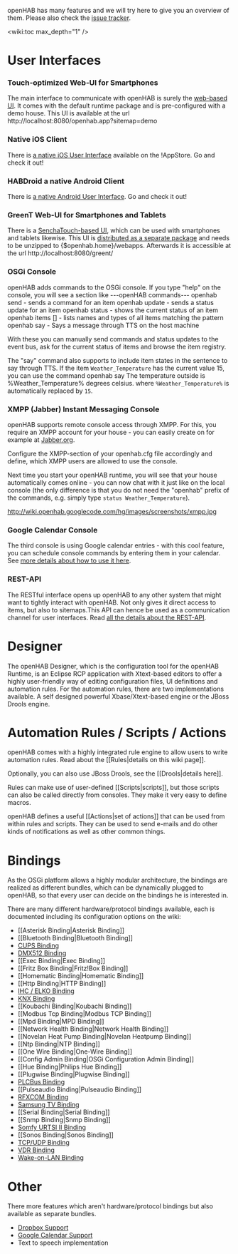 openHAB has many features and we will try here to give you an overview of them. Please also check the [issue tracker](http://code.google.com/p/openhab/issues/list).

<wiki:toc max_depth="1" />


# User Interfaces

### Touch-optimized Web-UI for Smartphones

The main interface to communicate with openHAB is surely the [web-based UI](WebAppUI). It comes with the default runtime package and is pre-configured with a demo house. This UI is available at the url
        http://localhost:8080/openhab.app?sitemap=demo

### Native iOS Client

There is [a native iOS User Interface](iOS_UI) available on the !AppStore. Go and check it out!

### HABDroid a native Android Client

There is [a native Android User Interface](HABDroid). Go and check it out!

### GreenT Web-UI for Smartphones and Tablets

There is a [SenchaTouch-based UI](TouchUI), which can be used with smartphones and tablets likewise. This UI is [distributed as a separate package](http://code.google.com/p/openhab/downloads/detail?name=openhab-greent-1.0.0.zip) and needs to be unzipped to {$openhab.home}/webapps. Afterwards it is accessible at the url
        http://localhost:8080/greent/

### OSGi Console

openHAB adds commands to the OSGi console. If you type "help" on the console, you will see a section like
    ---openHAB commands---
    	openhab send <item> <command> - sends a command for an item
    	openhab update <item> <state> - sends a status update for an item
    	openhab status <item> - shows the current status of an item
    	openhab items [<pattern>] - lists names and types of all items matching the pattern
    	openhab say <sentence to say> - Says a message through TTS on the host machine

With these you can manually send commands and status updates to the event bus, ask for the current status of items and browse the item registry.

The "say" command also supports to include item states in the sentence to say through TTS. If the item `Weather_Temperature` has the current value 15, you can use the command 
       openhab say The temperature outside is %Weather_Temperature% degrees celsius.
where `%Weather_Temperature%` is automatically replaced by `15`.

### XMPP (Jabber) Instant Messaging Console

openHAB supports remote console access through XMPP.
For this, you require an XMPP account for your house - you can easily create on for example at [Jabber.org](https://register.jabber.org/).

Configure the XMPP-section of your openhab.cfg file accordingly and define, which XMPP users are allowed to use the console.

Next time you start your openHAB runtime, you will see that your house automatically comes online - you can now chat with it just like on the local console (the only difference is that you do not need the "openhab" prefix of the commands, e.g. simply type `status Weather_Temperature`).

http://wiki.openhab.googlecode.com/hg/images/screenshots/xmpp.jpg

### Google Calendar Console

The third console is using Google calendar entries - with this cool feature, you can schedule console commands by entering them in your calendar. See [more details about how to use it here](GCalBinding).

### REST-API

The RESTful interface opens up openHAB to any other system that might want to tightly interact with openHAB. Not only gives it direct access to items, but also to sitemaps.This API can hence be used as a communication channel for user interfaces. Read [all the details about the REST-API](REST).


# Designer

The openHAB Designer, which is the configuration tool for the openHAB Runtime, is an Eclipse RCP application with Xtext-based editors to offer a highly user-friendly way of editing configuration files, UI definitions and automation rules. For the automation rules, there are two implementations available. A self designed powerful Xbase/Xtext-based engine or the JBoss Drools engine.


# Automation Rules / Scripts / Actions

openHAB comes with a highly integrated rule engine to allow users to write automation rules.
Read about the [[Rules|details on this wiki page]].

Optionally, you can also use JBoss Drools, see the [[Drools|details here]].

Rules can make use of user-defined [[Scripts|scripts]], but those scripts can also be called directly from consoles. They make it very easy to define macros.

openHAB defines a useful [[Actions|set of actions]] that can be used from within rules and scripts. They can be used to send e-mails and do other kinds of notifications as well as other common things.

# Bindings

As the OSGi platform allows a highly modular architecture, the bindings are realized as different bundles, which can be dynamically plugged to openHAB, so that every user can decide on the bindings he is interested in.

There are many different hardware/protocol bindings available, each is documented including its configuration options on the wiki:

- [[Asterisk Binding|Asterisk Binding]]
- [[Bluetooth Binding|Bluetooth Binding]]
- [CUPS Binding](CUPSBinding)
- [DMX512 Binding](DMXBinding)
- [[Exec Binding|Exec Binding]]
- [[Fritz Box Binding|Fritz!Box Binding]]
- [[Homematic Binding|Homematic Binding]]
- [[Http Binding|HTTP Binding]]
- [IHC / ELKO Binding](IHCBinding)
- [KNX Binding](KNXBinding)
- [[Koubachi Binding|Koubachi Binding]]
- [[Modbus Tcp Binding|Modbus TCP Binding]]
- [[Mpd Binding|MPD Binding]]
- [[Network Health Binding|Network Health Binding]]
- [[Novelan Heat Pump Binding|Novelan Heatpump Binding]]
- [[Ntp Binding|NTP Binding]]
- [[One Wire Binding|One-Wire Binding]]
- [[Config Admin Binding|OSGi Configuration Admin Binding]]
- [[Hue Binding|Philips Hue Binding]]
- [[Plugwise Binding|Plugwise Binding]]
- [PLCBus Binding](PLCBusBinding)
- [[Pulseaudio Binding|Pulseaudio Binding]]
- [RFXCOM Binding](RFXCOMBinding)
- [Samsung TV Binding](SamsungTVBinding)
- [[Serial Binding|Serial Binding]]
- [[Snmp Binding|Snmp Binding]]
- [Somfy URTSI II Binding](URTSIBinding)
- [[Sonos Binding|Sonos Binding]]
- [TCP/UDP Binding](TCPBinding)
- [VDR Binding](VDRBinding)
- [Wake-on-LAN Binding](WoLBinding)

# Other

There more features which aren't hardware/protocol bindings but also available as separate bundles.

- [Dropbox Support](DropboxIOBundle)
- [Google Calendar Support](GCalBinding)
- Text to speech implementation